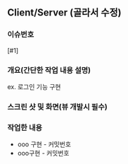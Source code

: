 ## Client/Server (골라서 수정)

### 이슈번호

[#1]

### 개요(간단한 작업 내용 설명)

ex. 로그인 기능 구현

### 스크린 샷 및 화면(뷰 개발시 필수)

### 작업한 내용

- ooo 구현 - 커밋번호
- ooo구현 - 커밋번호
